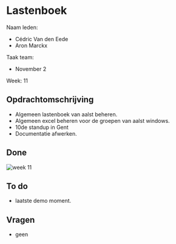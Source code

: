 # Lastenboek

Naam leden: 
- Cédric Van den Eede
- Aron Marckx

Taak team:
- November 2

Week: 11

## Opdrachtomschrijving

- Algemeen lastenboek van aalst beheren.
- Algemeen excel beheren voor de groepen van aalst windows.
- 10de standup in Gent
- Documentatie afwerken.

## Done

![week 11](https://github.com/HoGentTIN/p3ops-1920-red/blob/November2/Servers/November2/Lastenboek/Screenshots%20lastenboek/week11.png)

## To do

- laatste demo moment. 

## Vragen
- geen


